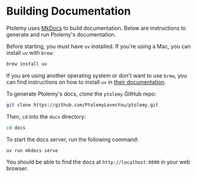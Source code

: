 # Building Documentation

Ptolemy uses [MkDocs](https://www.mkdocs.org/) to build documentation. Below are instructions to generate and run Ptolemy's documentation.

Before starting, you must have `uv` installed. If you're using a Mac, you can install `uv` with `brew`:
```sh
brew install uv
```

If you are using another operating system or don't want to use `brew`, you can find instructions on how to install `uv` in [their documentation](https://docs.astral.sh/uv/getting-started/installation/).

To generate Ptolemy's docs, clone the `ptolemy` GitHub repo:

```sh
git clone https://github.com/PtolemyLovesYou/ptolemy.git
```

Then, `cd` into the `docs` directory:
```sh
cd docs
```

To start the docs server, run the following command:
```sh
uv run mkdocs serve
```

You should be able to find the docs at `http://localhost:8000` in your web browser.
